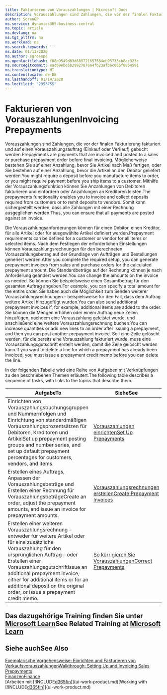 ```yaml
---
title: Fakturieren von Vorauszahlungen | Microsoft Docs
description: Vorauszahlungen sind Zahlungen, die vor der finalen Fakturierung fakturiert und auf einen Vorauszahlungsauftrag (Einkauf oder Verkauf) gebucht werden. Möglicherweise bestehen Sie auf einer Anzahlung, bevor Sie Artikel nach Maß fertigen, oder Sie bestehen auf einer Anzahlung, bevor die Artikel an den Debitor geliefert werden. Mithilfe der Vorauszahlungsfunktion können Sie Anzahlungen von Debitoren fakturieren und einfordern oder Anzahlungen an Kreditoren leisten. Somit kann sichergestellt werden, dass alle Zahlungen mit einer Rechnung ausgeglichen werden.
author: SorenGP
ms.service: dynamics365-business-central
ms.topic: article
ms.devlang: na
ms.tgt_pltfrm: na
ms.workload: na
ms.search.keywords: ''
ms.date: 01/13/2020
ms.author: sgroespe
ms.openlocfilehash: f08e9549d83d689721657584eb95733cb8ac323c
ms.sourcegitcommit: ead69ebe5b29927876a4fb23afb6c066f8854591
ms.translationtype: HT
ms.contentlocale: de-DE
ms.lasthandoff: 01/14/2020
ms.locfileid: "2953755"
---
```

# <a name="invoicing-prepayments"></a><span data-ttu-id="d2b4c-106">Fakturieren von Vorauszahlungen</span><span class="sxs-lookup"><span data-stu-id="d2b4c-106">Invoicing Prepayments</span></span>
<span data-ttu-id="d2b4c-107">Vorauszahlungen sind Zahlungen, die vor der finalen Fakturierung fakturiert und auf einen Vorauszahlungsauftrag (Einkauf oder Verkauf) gebucht werden.</span><span class="sxs-lookup"><span data-stu-id="d2b4c-107">Prepayments are payments that are invoiced and posted to a sales or purchase prepayment order before final invoicing.</span></span> <span data-ttu-id="d2b4c-108">Möglicherweise bestehen Sie auf einer Anzahlung, bevor Sie Artikel nach Maß fertigen, oder Sie bestehen auf einer Anzahlung, bevor die Artikel an den Debitor geliefert werden.</span><span class="sxs-lookup"><span data-stu-id="d2b4c-108">You might require a deposit before you manufacture items to order, or you might require payment before you ship items to a customer.</span></span> <span data-ttu-id="d2b4c-109">Mithilfe der Vorauszahlungsfunktion können Sie Anzahlungen von Debitoren fakturieren und einfordern oder Anzahlungen an Kreditoren leisten.</span><span class="sxs-lookup"><span data-stu-id="d2b4c-109">The prepayments functionality enables you to invoice and collect deposits required from customers or to remit deposits to vendors.</span></span> <span data-ttu-id="d2b4c-110">Somit kann sichergestellt werden, dass alle Zahlungen mit einer Rechnung ausgeglichen werden.</span><span class="sxs-lookup"><span data-stu-id="d2b4c-110">Thus, you can ensure that all payments are posted against an invoice.</span></span>  

 <span data-ttu-id="d2b4c-111">Die Vorauszahlungsanforderungen können für einen Debitor, einen Kreditor, für alle Artikel oder für ausgewählte Artikel definiert werden.</span><span class="sxs-lookup"><span data-stu-id="d2b4c-111">Prepayment requirements can be defined for a customer or vendor for all items or selected items.</span></span> <span data-ttu-id="d2b4c-112">Nach dem Festlegen der erforderlichen Einstellungen können Vorauszahlungsrechnungen für den berechneten Vorauszahlungsbetrag auf der Grundlage von Aufträgen und Bestellungen generiert werden.</span><span class="sxs-lookup"><span data-stu-id="d2b4c-112">After you complete the required setup, you can generate prepayment invoices from sales and purchase orders for the calculated prepayment amount.</span></span> <span data-ttu-id="d2b4c-113">Die Standardbeträge auf der Rechnung können je nach Anforderung geändert werden.</span><span class="sxs-lookup"><span data-stu-id="d2b4c-113">You can change the amounts on the invoice as needed.</span></span> <span data-ttu-id="d2b4c-114">So können Sie beispielsweise einen Gesamtbetrag für den gesamten Auftrag angeben.</span><span class="sxs-lookup"><span data-stu-id="d2b4c-114">For example, you can specify a total amount for the entire order.</span></span> <span data-ttu-id="d2b4c-115">Sie haben auch die Möglichkeit zum Senden weiterer Vorauszahlungsrechnungen – beispielsweise für den Fall, dass dem Auftrag weitere Artikel hinzugefügt wurden.</span><span class="sxs-lookup"><span data-stu-id="d2b4c-115">You can also send additional prepayment invoices if, for example, additional items are added to the order.</span></span> <span data-ttu-id="d2b4c-116">Sie können die Mengen erhöhen oder einem Auftrag neue Zeilen hinzufügen, nachdem eine Vorauszahlung geleistet wurde, und anschließend eine weitere Vorauszahlungsrechnung buchen.</span><span class="sxs-lookup"><span data-stu-id="d2b4c-116">You can increase quantities or add new lines to an order after issuing a prepayment, and then you can post another prepayment invoice.</span></span> <span data-ttu-id="d2b4c-117">Soll eine Zeile gelöscht werden, für die bereits eine Vorauszahlung fakturiert wurde, muss eine Vorauszahlungsgutschrift erstellt werden, damit die Zeile gelöscht werden kann.</span><span class="sxs-lookup"><span data-stu-id="d2b4c-117">If you want to delete a line for which a prepayment has already been invoiced, you must issue a prepayment credit memo before you can delete the line.</span></span>  

 <span data-ttu-id="d2b4c-118">In der folgenden Tabelle wird eine Reihe von Aufgaben mit Verknüpfungen zu den beschriebenen Themen erläutert.</span><span class="sxs-lookup"><span data-stu-id="d2b4c-118">The following table describes a sequence of tasks, with links to the topics that describe them.</span></span>

|<span data-ttu-id="d2b4c-119">**Aufgabe**</span><span class="sxs-lookup"><span data-stu-id="d2b4c-119">**To**</span></span>|<span data-ttu-id="d2b4c-120">**Siehe**</span><span class="sxs-lookup"><span data-stu-id="d2b4c-120">**See**</span></span>|  
|------------|-------------|  
|<span data-ttu-id="d2b4c-121">Einrichten von Vorauszahlungsbuchungsgruppen und Nummernfolgen und Einrichtung von standardmäßigen Vorauszahlungsprozentsätzen für Debitoren, Kreditoren und Artikel</span><span class="sxs-lookup"><span data-stu-id="d2b4c-121">Set up prepayment posting groups and number series, and set up default prepayment percentages for customers, vendors, and items.</span></span>|[<span data-ttu-id="d2b4c-122">Vorauszahlungen einrichten</span><span class="sxs-lookup"><span data-stu-id="d2b4c-122">Set Up Prepayments</span></span>](finance-set-up-prepayments.md)|
|<span data-ttu-id="d2b4c-123">Erstellen eines Auftrags, Anpassen der Vorauszahlungsbeträge und Erstellen einer Rechnung für Vorauszahlungsbeträge</span><span class="sxs-lookup"><span data-stu-id="d2b4c-123">Create an order, adjust the prepayment amounts, and issue an invoice for prepayment amounts.</span></span>|[<span data-ttu-id="d2b4c-124">Vorauszahlungsrechnungen erstellen</span><span class="sxs-lookup"><span data-stu-id="d2b4c-124">Create Prepayment Invoices</span></span>](finance-how-to-create-prepayment-invoices.md)|  
|<span data-ttu-id="d2b4c-125">Erstellen einer weiteren Vorauszahlungsrechnung – entweder für weitere Artikel oder für eine zusätzliche Vorauszahlung für den ursprünglichen Auftrag – oder Erstellen einer Vorauszahlungsgutschrift</span><span class="sxs-lookup"><span data-stu-id="d2b4c-125">Issue an additional prepayment invoice, either for additional items or for an additional deposit on the original order, or issue a prepayment credit memo.</span></span>|[<span data-ttu-id="d2b4c-126">So korrigieren Sie Vorauszahlungen</span><span class="sxs-lookup"><span data-stu-id="d2b4c-126">Correct Prepayments</span></span>](finance-how-to-correct-prepayments.md)|  

## <a name="see-related-training-at-microsoft-learnlearnmodulesprepayment-invoices-dynamics-365-business-centralindex"></a><span data-ttu-id="d2b4c-127">Das dazugehörige Training finden Sie unter [Microsoft Learn](/learn/modules/prepayment-invoices-dynamics-365-business-central/index)</span><span class="sxs-lookup"><span data-stu-id="d2b4c-127">See Related Training at [Microsoft Learn](/learn/modules/prepayment-invoices-dynamics-365-business-central/index)</span></span>

## <a name="see-also"></a><span data-ttu-id="d2b4c-128">Siehe auch</span><span class="sxs-lookup"><span data-stu-id="d2b4c-128">See Also</span></span>  
[<span data-ttu-id="d2b4c-129">Exemplarische Vorgehensweise: Einrichten und Fakturieren von Verkaufsvorauszahlungen</span><span class="sxs-lookup"><span data-stu-id="d2b4c-129">Walkthrough: Setting Up and Invoicing Sales Prepayments</span></span>](walkthrough-setting-up-and-invoicing-sales-prepayments.md)  
[<span data-ttu-id="d2b4c-130">Finanzen</span><span class="sxs-lookup"><span data-stu-id="d2b4c-130">Finance</span></span>](finance.md)  
<span data-ttu-id="d2b4c-131">[Arbeiten mit [!INCLUDE[d365fin](includes/d365fin_md.md)]](ui-work-product.md)</span><span class="sxs-lookup"><span data-stu-id="d2b4c-131">[Working with [!INCLUDE[d365fin](includes/d365fin_md.md)]](ui-work-product.md)</span></span>

